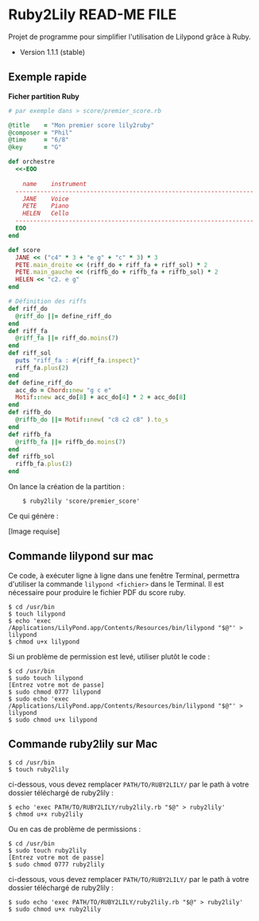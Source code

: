 Ruby2Lily READ-ME FILE
======================

Projet de programme pour simplifier l'utilisation de Lilypond grâce à Ruby.

- Version 1.1.1 (stable)

Exemple rapide
---------------

**Ficher partition Ruby**

```ruby
# par exemple dans > score/premier_score.rb

@title    = "Mon premier score lily2ruby"
@composer = "Phil"
@time     = "6/8"
@key      = "G"

def orchestre
  <<-EOO
    
    name    instrument
  -------------------------------------------------------------------
    JANE    Voice
    PETE    Piano
    HELEN   Cello
  -------------------------------------------------------------------
  EOO
end

def score
  JANE << ("c4" * 3 + "e g" + "c" * 3) * 3
  PETE.main_droite << (riff_do + riff_fa + riff_sol) * 2
  PETE.main_gauche << (riffb_do + riffb_fa + riffb_sol) * 2
  HELEN << "c2. e g"
end

# Définition des riffs
def riff_do
  @riff_do ||= define_riff_do
end
def riff_fa
  @riff_fa ||= riff_do.moins(7)
end
def riff_sol
  puts "riff_fa : #{riff_fa.inspect}"
  riff_fa.plus(2)
end
def define_riff_do
  acc_do = Chord::new "g c e"
  Motif::new acc_do[8] + acc_do[4] * 2 + acc_do[8]
end
def riffb_do
  @riffb_do ||= Motif::new( "c8 c2 c8" ).to_s
end
def riffb_fa
  @riffb_fa ||= riffb_do.moins(7)
end
def riffb_sol
  riffb_fa.plus(2)
end
```

On lance la création de la partition :

```
    $ ruby2lily 'score/premier_score'
```

Ce qui génère :

\[Image requise]

Commande lilypond sur mac
--------------------------

Ce code, à exécuter ligne à ligne dans une fenêtre Terminal, permettra d'utiliser la commande `lilypond <fichier>` dans le Terminal. Il est nécessaire pour produire le fichier PDF du score ruby.

    $ cd /usr/bin
    $ touch lilypond
    $ echo 'exec /Applications/LilyPond.app/Contents/Resources/bin/lilypond "$@"' > lilypond
    $ chmod u+x lilypond

Si un problème de permission est levé, utiliser plutôt le code :

    $ cd /usr/bin
    $ sudo touch lilypond
    [Entrez votre mot de passe]
    $ sudo chmod 0777 lilypond
    $ sudo echo 'exec /Applications/LilyPond.app/Contents/Resources/bin/lilypond "$@"' > lilypond
    $ sudo chmod u+x lilypond


Commande ruby2lily sur Mac
---------------------------

    $ cd /usr/bin
    $ touch ruby2lily

ci-dessous, vous devez remplacer `PATH/TO/RUBY2LILY/` par le path à votre dossier téléchargé de ruby2lily :

    $ echo 'exec PATH/TO/RUBY2LILY/ruby2lily.rb "$@" > ruby2lily'
    $ chmod u+x ruby2lily
    
Ou en cas de problème de permissions :

    $ cd /usr/bin
    $ sudo touch ruby2lily
    [Entrez votre mot de passe]
    $ sudo chmod 0777 ruby2lily

ci-dessous, vous devez remplacer `PATH/TO/RUBY2LILY/` par le path à votre dossier téléchargé de ruby2lily :

    $ sudo echo 'exec PATH/TO/RUBY2LILY/ruby2lily.rb "$@" > ruby2lily'
    $ sudo chmod u+x ruby2lily
